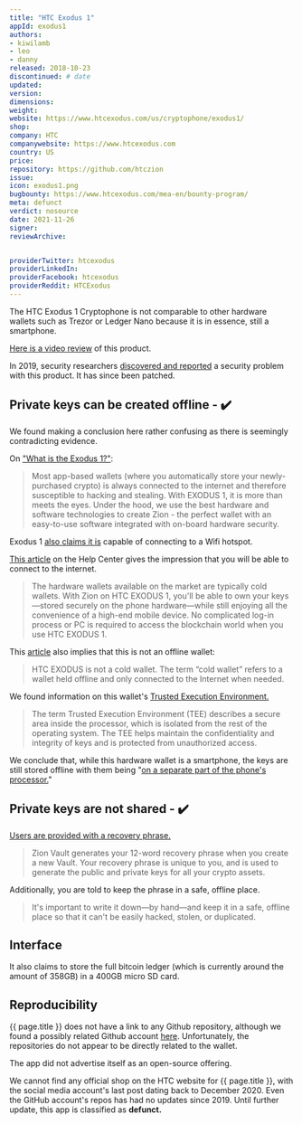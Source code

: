 ```yaml
---
title: "HTC Exodus 1"
appId: exodus1
authors:
- kiwilamb
- leo
- danny
released: 2018-10-23
discontinued: # date
updated:
version:
dimensions: 
weight: 
website: https://www.htcexodus.com/us/cryptophone/exodus1/
shop: 
company: HTC
companywebsite: https://www.htcexodus.com
country: US
price: 
repository: https://github.com/htczion
issue:
icon: exodus1.png
bugbounty: https://www.htcexodus.com/mea-en/bounty-program/
meta: defunct
verdict: nosource
date: 2021-11-26
signer:
reviewArchive:


providerTwitter: htcexodus
providerLinkedIn: 
providerFacebook: htcexodus
providerReddit: HTCExodus
---
```



The HTC Exodus 1 Cryptophone is not comparable to other hardware wallets such as Trezor or Ledger Nano because it is in essence, still a smartphone.

[Here is a video review](https://www.youtube.com/watch?v=PR5PkTa1ags) of this product.

In 2019, security researchers [discovered and reported](https://donjon.ledger.com/Stealing-all-HTC-Exodus-users/) a security problem with this product. It has since been patched.

## Private keys can be created offline - ✔️

We found making a conclusion here rather confusing as there is seemingly contradicting evidence.

On ["What is the Exodus 1?"](https://www.htcexodus.com/eu/cryptophone/exodus1/):

> Most app-based wallets (where you automatically store your newly-purchased crypto) is always connected to the internet and therefore susceptible to hacking and stealing. With EXODUS 1, it is more than meets the eyes. Under the hood, we use the best hardware and software technologies to create Zion - the perfect wallet with an easy-to-use software integrated with on-board hardware security.

Exodus 1 [also claims it is](https://www.htcexodus.com/mea-en/support/exodus-one-s/category_howto/wi-fi.html) capable of connecting to a Wifi hotspot.

[This article](https://www.htcexodus.com/eu/support/exodus-one/category_howto/how-is-exodus-different-from-hardware-wallets.html) on the Help Center gives the impression that you will be able to connect to the internet.

> The hardware wallets available on the market are typically cold wallets. With Zion on HTC EXODUS 1‍, you'll be able to own your keys—stored securely on the phone hardware—while still enjoying all the convenience of a high-end mobile device. No complicated log-in process or PC is required to access the blockchain world when you use HTC EXODUS 1‍.

This [article](https://www.htcexodus.com/sg/support/exodus-one/faq/is-exodus-a-cold-wallet.html) also implies that this is not an offline wallet:

> HTC EXODUS‍ is not a cold wallet. The term ​“‍cold wallet” refers to a wallet held offline and only connected to the Internet when needed.

We found information on this wallet's [Trusted Execution Environment.](https://www.htcexodus.com/eu/support/exodus-one/category_howto/what-is-the-secure-enclave.html)

> The term Trusted Execution Environment (TEE) describes a secure area inside the processor, which is isolated from the rest of the operating system. The TEE helps maintain the confidentiality and integrity of keys and is protected from unauthorized access.

We conclude that, while this hardware wallet is a smartphone, the keys are still stored offline with them being "[on a separate part of the phone's processor.](https://www.htcexodus.com/eu/support/exodus-one/category_howto/how-is-the-private-key-generated.html)"

## Private keys are not shared - ✔️

[Users are provided with a recovery phrase.](https://www.htcexodus.com/sg/support/exodus-one/faq/recovery-phrase.html#recovery-phrase)

> Zion Vault generates your 12-word recovery phrase when you create a new Vault. Your recovery phrase is unique to you, and is used to generate the public and private keys for all your crypto assets. 

Additionally, you are told to keep the phrase in a safe, offline place.

> It's important to write it down—by hand—and keep it in a safe, offline place so that it can't be easily hacked, stolen, or duplicated.

## Interface

It also claims to store the full bitcoin ledger (which is currently around the amount of 358GB) in a 400GB micro SD card.

## Reproducibility

{{ page.title }} does not have a link to any Github repository, although we found a possibly related Github account [here](https://github.com/htczion?tab=repositories). Unfortunately, the repositories do not appear to be directly related to the wallet. 

The app did not advertise itself as an open-source offering.

We cannot find any official shop on the HTC website for {{ page.title }}, with the social media account's last post dating back to December 2020. Even the GitHub account's repos has had no updates since 2019. Until further update, this app is classified as **defunct.**
